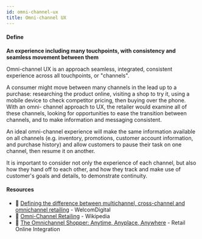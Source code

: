 ```yaml
---
id: omni-channel-ux
title: Omni-channel UX
---
```


<!-- [![docs-source](https://img.shields.io/badge/SRC-UX%20Companion-blue)](https://play.google.com/store/apps/details?id=com.cyberduck.uxcompanion) -->

#### Define

**An experience including many touchpoints, with consistency and seamless movement between them**

Omni-channel UX is an approach seamless, integrated, consistent experience across all touchpoints, or "channels".

A consumer might move between many channels in the lead up to a purchase: researching the product online, visiting a shop to try it, using a mobile device to check competitor pricing, then buying over the phone. With an omni- channel approach to UX, the retailer would examine all of these channels, looking for opportunities to ease the transition between channels, and to make information and messaging consistent.

An ideal omni-channel experience will make the same information available on all channels (e.g. inventory, promotions, customer account information, and purchase history) and allow customers to pause their task on one channel, then resume it on another.

It is important to consider not only the experience of each channel, but also how they hand off to each other, and how they track and make use of customer's goals and details, to demonstrate continuity.

#### Resources

* 📃 [Defining the difference between multichannel, cross-channel and omnichannel retailing](http://www.welcomdigital.com/multichannel-cross-channel-omnichannel-retailing-whats-difference) - WelcomDigital
* 📃 [Omni-Channel Retailing](https://en.wikipedia.org/wiki/Omni-channel_Retailing) - Wikipedia
* 📃 [The Omnichannel Shopper: Anytime, Anyplace, Anywhere](http://www.mytotalretail.com/article/the-omnichannel-shopper-anytime-anyplace-anywhere/) - Retail Online Integration
